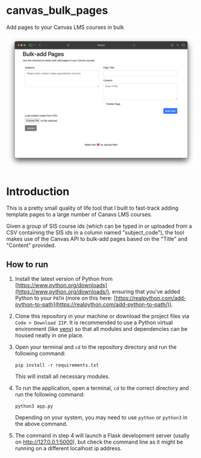 # canvas_bulk_pages
Add pages to your Canvas LMS courses in bulk

![first version screenshot](/git_assets/sgrab_1.png)

# Introduction
This is a pretty small quality of life tool that I built to fast-track adding template pages to a large number of Canavs LMS courses. 

Given a group of SIS course ids (which can be typed in or uploaded from a CSV containing the SIS ids in a column named "subject_code"), the tool makes use of the Canvas API to bulk-add pages based on the "Title" and "Content" provided. 

## How to run
1. Install the latest version of Python from [https://www.python.org/downloads](https://www.python.org/downloads/), ensuring that you've added Python to your `PATH` (more on this here: [https://realpython.com/add-python-to-path](https://realpython.com/add-python-to-path/)). 

2. Clone this repository in your machine or download the project files via `Code > Download ZIP`. It is recommended to use a Python virtual environment (like [venv](https://docs.python.org/3/library/venv.html)) so that all modules and dependencies can be housed neatly in one place.

3. Open your terminal and `cd` to the repository directory and run the following command:

    ```
    pip install -r requirements.txt
    ```

    This will install all necessary modules. 

4. To run the application, open a terminal, `cd` to the correct directory and run the following command:

    ```
    python3 app.py
    ```

    Depending on your system, you may need to use `python` or `python3` in the above command. 

5. The command in step 4 will launch a Flask development server (usally on http://127.0.0.1:5000), but check the command line as it might be running on a different localhost ip address. 

